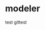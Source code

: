 <!--
 * @Author: hz_fake 137564817@qq.com
 * @Date: 2023-07-05 23:58:48
 * @LastEditors: hz_fake 137564817@qq.com
 * @LastEditTime: 2023-10-04 00:15:24
 * @FilePath: /modeler/README.md
 * @Description: 修改与colorful，WSL2
-->
# modeler
test gittest